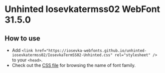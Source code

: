 # Unhinted Iosevkatermss02 WebFont 31.5.0

## How to use

- Add `<link href="https://iosevka-webfonts.github.io/unhinted-iosevkatermss02/IosevkaTermSS02-Unhinted.css" rel="stylesheet" />` to your `<head>`.
- Check out the [CSS file](./IosevkaTermSS02-Unhinted.css) for browsing the name of font family.
